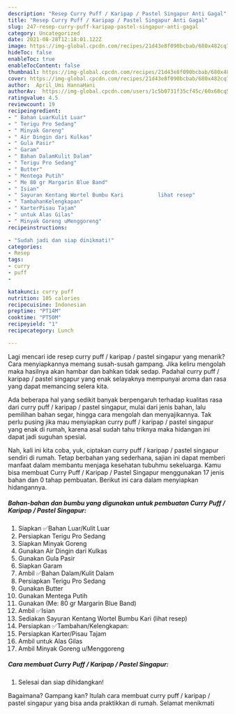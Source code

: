 ```yaml
---
description: "Resep Curry Puff / Karipap / Pastel Singapur Anti Gagal"
title: "Resep Curry Puff / Karipap / Pastel Singapur Anti Gagal"
slug: 247-resep-curry-puff-karipap-pastel-singapur-anti-gagal
category: Uncategorized
date: 2021-08-28T12:18:01.122Z
image: https://img-global.cpcdn.com/recipes/21d43e8f090bcbab/680x482cq70/curry-puff-karipap-pastel-singapur-foto-resep-utama.jpg
hideToc: false
enableToc: true
enableTocContent: false
thumbnail: https://img-global.cpcdn.com/recipes/21d43e8f090bcbab/680x482cq70/curry-puff-karipap-pastel-singapur-foto-resep-utama.jpg
cover: https://img-global.cpcdn.com/recipes/21d43e8f090bcbab/680x482cq70/curry-puff-karipap-pastel-singapur-foto-resep-utama.jpg
author:  April_Umi HannaHani
authorAv:  https://img-global.cpcdn.com/users/1c5b0731f35cf45c/60x60cq50/avatar.jpg
ratingvalue: 4.5
reviewcount: 19
recipeingredient:
- " Bahan LuarKulit Luar"
- " Terigu Pro Sedang"
- " Minyak Goreng"
- " Air Dingin dari Kulkas"
- " Gula Pasir"
- " Garam"
- " Bahan DalamKulit Dalam"
- " Terigu Pro Sedang"
- " Butter"
- " Mentega Putih"
- " Me 80 gr Margarin Blue Band"
- " Isian"
- " Sayuran Kentang Wortel Bumbu Kari           lihat resep"
- " TambahanKelengkapan"
- " KarterPisau Tajam"
- " untuk Alas Gilas"
- " Minyak Goreng uMenggoreng"
recipeinstructions:

- "Sudah jadi dan siap dinikmati!"
categories:
- Resep
tags:
- curry
- puff
- 

katakunci: curry puff  
nutrition: 105 calories
recipecuisine: Indonesian
preptime: "PT14M"
cooktime: "PT50M"
recipeyield: "1"
recipecategory: Lunch

---
```



Lagi mencari ide resep curry puff / karipap / pastel singapur yang menarik? Cara menyiapkannya memang susah-susah gampang. Jika keliru mengolah maka hasilnya akan hambar dan bahkan tidak sedap. Padahal curry puff / karipap / pastel singapur yang enak selayaknya mempunyai aroma dan rasa yang dapat memancing selera kita.


Ada beberapa hal yang sedikit banyak berpengaruh terhadap kualitas rasa dari curry puff / karipap / pastel singapur, mulai dari jenis bahan, lalu pemilihan bahan segar, hingga cara mengolah dan menyajikannya. Tak perlu pusing jika mau menyiapkan curry puff / karipap / pastel singapur yang enak di rumah, karena asal sudah tahu triknya maka hidangan ini dapat jadi suguhan spesial.




Nah, kali ini kita coba, yuk, ciptakan curry puff / karipap / pastel singapur sendiri di rumah. Tetap berbahan yang sederhana, sajian ini dapat memberi manfaat dalam membantu menjaga kesehatan tubuhmu sekeluarga. Kamu bisa membuat Curry Puff / Karipap / Pastel Singapur menggunakan 17 jenis bahan dan 0 tahap pembuatan. Berikut ini cara dalam menyiapkan hidangannya.

<!--inarticleads1-->

##### Bahan-bahan dan bumbu yang digunakan untuk pembuatan Curry Puff / Karipap / Pastel Singapur:

1. Siapkan  ✅Bahan Luar/Kulit Luar
1. Persiapkan  Terigu Pro Sedang
1. Siapkan  Minyak Goreng
1. Gunakan  Air Dingin dari Kulkas
1. Gunakan  Gula Pasir
1. Siapkan  Garam
1. Ambil  ✅Bahan Dalam/Kulit Dalam
1. Persiapkan  Terigu Pro Sedang
1. Gunakan  Butter
1. Gunakan  Mentega Putih
1. Gunakan  (Me: 80 gr Margarin Blue Band)
1. Ambil  ✅Isian
1. Sediakan  Sayuran Kentang Wortel Bumbu Kari           (lihat resep)
1. Persiapkan  ✅Tambahan/Kelengkapan:
1. Persiapkan  Karter/Pisau Tajam
1. Ambil  untuk Alas Gilas
1. Ambil  Minyak Goreng u/Menggoreng




<!--inarticleads2-->

##### Cara membuat Curry Puff / Karipap / Pastel Singapur:


1. Selesai dan siap dihidangkan!



Bagaimana? Gampang kan? Itulah cara membuat curry puff / karipap / pastel singapur yang bisa anda praktikkan di rumah. Selamat menikmati
